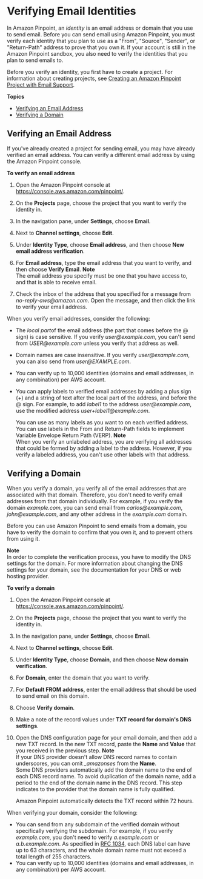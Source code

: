 # Verifying Email Identities<a name="channels-email-manage-verify"></a>

In Amazon Pinpoint, an *identity* is an email address or domain that you use to send email\. Before you can send email using Amazon Pinpoint, you must verify each identity that you plan to use as a "From", "Source", "Sender", or "Return\-Path" address to prove that you own it\. If your account is still in the Amazon Pinpoint sandbox, you also need to verify the identities that you plan to send emails to\.

Before you verify an identity, you first have to create a project\. For information about creating projects, see [Creating an Amazon Pinpoint Project with Email Support](channels-email-setup-create.md)\.

**Topics**
+ [Verifying an Email Address](#channels-email-manage-verify-email-address)
+ [Verifying a Domain](#channels-email-manage-verify-domain)

## Verifying an Email Address<a name="channels-email-manage-verify-email-address"></a>

If you've already created a project for sending email, you may have already verified an email address\. You can verify a different email address by using the Amazon Pinpoint console\.

**To verify an email address**

1. Open the Amazon Pinpoint console at [https://console\.aws\.amazon\.com/pinpoint/](https://console.aws.amazon.com/pinpoint/)\.

1. On the **Projects** page, choose the project that you want to verify the identity in\. 

1. In the navigation pane, under **Settings**, choose **Email**\.

1. Next to **Channel settings**, choose **Edit**\.

1. Under **Identity Type**, choose **Email address**, and then choose **New email address verification**\.

1. For **Email address**, type the email address that you want to verify, and then choose **Verify Email**\.
**Note**  
The email address you specify must be one that you have access to, and that is able to receive email\.

1. Check the inbox of the address that you specified for a message from *no\-reply\-aws@amazon\.com*\. Open the message, and then click the link to verify your email address\.

When you verify email addresses, consider the following:
+ The *local part*of the email address \(the part that comes before the @ sign\) is case sensitive\. If you verify *user@example\.com*, you can't send from *USER@example\.com* unless you verify that address as well\.
+ Domain names are case insensitive\. If you verify *user@example\.com*, you can also send from *user@EXAMPLE\.com*\.
+ You can verify up to 10,000 identities \(domains and email addresses, in any combination\) per AWS account\.
+ You can apply labels to verified email addresses by adding a plus sign \(\+\) and a string of text after the local part of the address, and before the @ sign\. For example, to add *label1* to the address *user@example\.com*, use the modified address *user\+label1@example\.com*\.

  You can use as many labels as you want to on each verified address\. You can use labels in the From and Return\-Path fields to implement Variable Envelope Return Path \(VERP\)\. 
**Note**  
When you verify an unlabeled address, you are verifying all addresses that could be formed by adding a label to the address\. However, if you verify a labeled address, you can't use other labels with that address\.

## Verifying a Domain<a name="channels-email-manage-verify-domain"></a>

When you verify a domain, you verify all of the email addresses that are associated with that domain\. Therefore, you don't need to verify email addresses from that domain individually\. For example, if you verify the domain *example\.com*, you can send email from *carlos@example\.com*, *john@example\.com*, and any other address in the *example\.com* domain\.

Before you can use Amazon Pinpoint to send emails from a domain, you have to verify the domain to confirm that you own it, and to prevent others from using it\.

**Note**  
In order to complete the verification process, you have to modify the DNS settings for the domain\. For more information about changing the DNS settings for your domain, see the documentation for your DNS or web hosting provider\.

**To verify a domain**

1. Open the Amazon Pinpoint console at [https://console\.aws\.amazon\.com/pinpoint/](https://console.aws.amazon.com/pinpoint/)\.

1. On the **Projects** page, choose the project that you want to verify the identity in\. 

1. In the navigation pane, under **Settings**, choose **Email**\.

1. Next to **Channel settings**, choose **Edit**\.

1. Under **Identity Type**, choose **Domain**, and then choose **New domain verification**\.

1. For **Domain**, enter the domain that you want to verify\.

1. For **Default FROM address**, enter the email address that should be used to send email on this domain\.

1. Choose **Verify domain**\.

1. Make a note of the record values under **TXT record for domain's DNS settings**\.

1. Open the DNS configuration page for your email domain, and then add a new TXT record\. In the new TXT record, paste the **Name** and **Value** that you received in the previous step\.
**Note**  
If your DNS provider doesn't allow DNS record names to contain underscores, you can omit *\_amazonses* from the **Name**\.  
Some DNS providers automatically add the domain name to the end of each DNS record name\. To avoid duplication of the domain name, add a period to the end of the domain name in the DNS record\. This step indicates to the provider that the domain name is fully qualified\.

   Amazon Pinpoint automatically detects the TXT record within 72 hours\.

When verifying your domain, consider the following:
+ You can send from any subdomain of the verified domain without specifically verifying the subdomain\. For example, if you verify *example\.com*, you don't need to verify *a\.example\.com* or *a\.b\.example\.com*\. As specified in [RFC 1034](https://tools.ietf.org/html/rfc1034), each DNS label can have up to 63 characters, and the whole domain name must not exceed a total length of 255 characters\.
+ You can verify up to 10,000 identities \(domains and email addresses, in any combination\) per AWS account\.